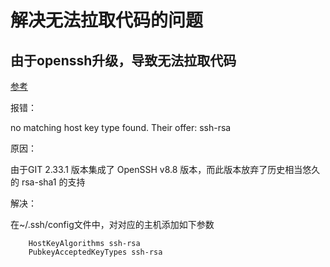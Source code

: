 # 解决无法拉取代码的问题

## 由于openssh升级，导致无法拉取代码

[参考](https://juejin.cn/post/7050492464657858596)

报错：

no matching host key type found. Their offer: ssh-rsa

原因：

由于GIT 2.33.1 版本集成了 OpenSSH v8.8 版本，而此版本放弃了历史相当悠久的 rsa-sha1 的支持

解决：

在~/.ssh/config文件中，对对应的主机添加如下参数

``` config
    HostKeyAlgorithms ssh-rsa
    PubkeyAcceptedKeyTypes ssh-rsa
```